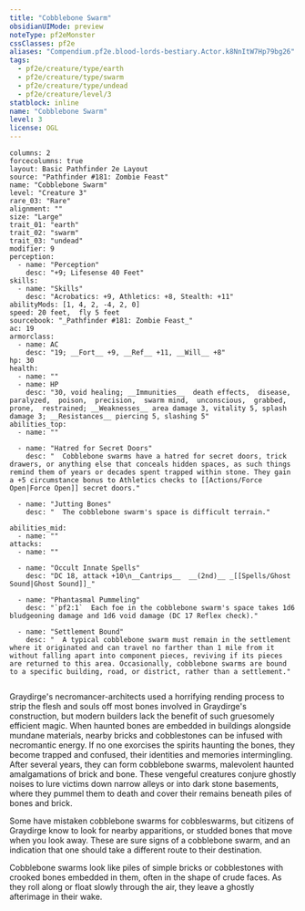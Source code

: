 ```yaml
---
title: "Cobblebone Swarm"
obsidianUIMode: preview
noteType: pf2eMonster
cssClasses: pf2e
aliases: "Compendium.pf2e.blood-lords-bestiary.Actor.k8NnItW7Hp79bg26" 
tags:
  - pf2e/creature/type/earth
  - pf2e/creature/type/swarm
  - pf2e/creature/type/undead
  - pf2e/creature/level/3
statblock: inline
name: "Cobblebone Swarm"
level: 3
license: OGL
---
```


```statblock
columns: 2
forcecolumns: true
layout: Basic Pathfinder 2e Layout
source: "Pathfinder #181: Zombie Feast"
name: "Cobblebone Swarm"
level: "Creature 3"
rare_03: "Rare"
alignment: ""
size: "Large"
trait_01: "earth"
trait_02: "swarm"
trait_03: "undead"
modifier: 9
perception:
  - name: "Perception"
    desc: "+9; Lifesense 40 Feet"
skills:
  - name: "Skills"
    desc: "Acrobatics: +9, Athletics: +8, Stealth: +11"
abilityMods: [1, 4, 2, -4, 2, 0]
speed: 20 feet,  fly 5 feet
sourcebook: "_Pathfinder #181: Zombie Feast_"
ac: 19
armorclass:
  - name: AC
    desc: "19; __Fort__ +9, __Ref__ +11, __Will__ +8"
hp: 30
health:
  - name: ""
  - name: HP
    desc: "30, void healing; __Immunities__  death effects,  disease,  paralyzed,  poison,  precision,  swarm mind,  unconscious,  grabbed,  prone,  restrained; __Weaknesses__ area damage 3, vitality 5, splash damage 3; __Resistances__ piercing 5, slashing 5"
abilities_top:
  - name: ""

  - name: "Hatred for Secret Doors"
    desc: "  Cobblebone swarms have a hatred for secret doors, trick drawers, or anything else that conceals hidden spaces, as such things remind them of years or decades spent trapped within stone. They gain a +5 circumstance bonus to Athletics checks to [[Actions/Force Open|Force Open]] secret doors."

  - name: "Jutting Bones"
    desc: "  The cobblebone swarm's space is difficult terrain."

abilities_mid:
  - name: ""
attacks:
  - name: ""

  - name: "Occult Innate Spells"
    desc: "DC 18, attack +10\n__Cantrips__  __(2nd)__ _[[Spells/Ghost Sound|Ghost Sound]]_"

  - name: "Phantasmal Pummeling"
    desc: "`pf2:1`  Each foe in the cobblebone swarm's space takes 1d6 bludgeoning damage and 1d6 void damage (DC 17 Reflex check)."

  - name: "Settlement Bound"
    desc: "  A typical cobblebone swarm must remain in the settlement where it originated and can travel no farther than 1 mile from it without falling apart into component pieces, reviving if its pieces are returned to this area. Occasionally, cobblebone swarms are bound to a specific building, road, or district, rather than a settlement."
 
```



Graydirge's necromancer-architects used a horrifying rending process to strip the flesh and souls off most bones involved in Graydirge's construction, but modern builders lack the benefit of such gruesomely efficient magic. When haunted bones are embedded in buildings alongside mundane materials, nearby bricks and cobblestones can be infused with necromantic energy. If no one exorcises the spirits haunting the bones, they become trapped and confused, their identities and memories intermingling. After several years, they can form cobblebone swarms, malevolent haunted amalgamations of brick and bone. These vengeful creatures conjure ghostly noises to lure victims down narrow alleys or into dark stone basements, where they pummel them to death and cover their remains beneath piles of bones and brick.

Some have mistaken cobblebone swarms for cobbleswarms, but citizens of Graydirge know to look for nearby apparitions, or studded bones that move when you look away. These are sure signs of a cobblebone swarm, and an indication that one should take a different route to their destination.

Cobblebone swarms look like piles of simple bricks or cobblestones with crooked bones embedded in them, often in the shape of crude faces. As they roll along or float slowly through the air, they leave a ghostly afterimage in their wake.
